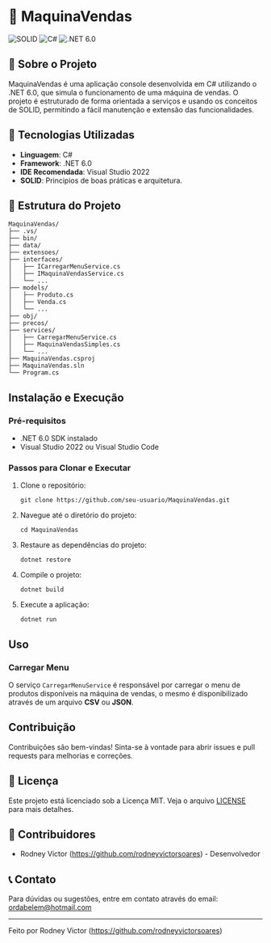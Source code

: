 # 🏪 MaquinaVendas

![SOLID](https://img.shields.io/badge/SOLID-Principles-green)
![C#](https://img.shields.io/badge/C%23-8.0-blue)
![.NET 6.0](https://img.shields.io/badge/.NET-6.0-purple)

## 📖 Sobre o Projeto

MaquinaVendas é uma aplicação console desenvolvida em C# utilizando o .NET 6.0, que simula o funcionamento de uma máquina de vendas. O projeto é estruturado de forma orientada a serviços e usando os conceitos de SOLID, permitindo a fácil manutenção e extensão das funcionalidades.

## 🚀 Tecnologias Utilizadas

- **Linguagem**: C#
- **Framework**: .NET 6.0
- **IDE Recomendada**: Visual Studio 2022
- **SOLID**: Principios de boas práticas e arquitetura.

## 📂 Estrutura do Projeto

```plaintext
MaquinaVendas/
├── .vs/
├── bin/
├── data/
├── extensoes/
├── interfaces/
│   ├── ICarregarMenuService.cs
│   ├── IMaquinaVendasService.cs
│   └── ...
├── models/
│   ├── Produto.cs
│   ├── Venda.cs
│   └── ...
├── obj/
├── precos/
├── services/
│   ├── CarregarMenuService.cs
│   ├── MaquinaVendasSimples.cs
│   └── ...
├── MaquinaVendas.csproj
├── MaquinaVendas.sln
└── Program.cs
```

## Instalação e Execução

### Pré-requisitos
- .NET 6.0 SDK instalado
- Visual Studio 2022 ou Visual Studio Code

### Passos para Clonar e Executar
1. Clone o repositório:
    ```
    git clone https://github.com/seu-usuario/MaquinaVendas.git
    ```
2. Navegue até o diretório do projeto:
    ```
    cd MaquinaVendas
    ```
3. Restaure as dependências do projeto:
    ```
    dotnet restore
    ```
4. Compile o projeto:
    ```
    dotnet build
    ```
5. Execute a aplicação:
    ```
    dotnet run
    ```

## Uso

### Carregar Menu
O serviço `CarregarMenuService` é responsável por carregar o menu de produtos disponíveis na máquina de vendas, o mesmo é disponibilizado através de um arquivo **CSV** ou **JSON**.

## Contribuição
Contribuições são bem-vindas! Sinta-se à vontade para abrir issues e pull requests para melhorias e correções.

## 📄 Licença

Este projeto está licenciado sob a Licença MIT. Veja o arquivo [LICENSE](LICENSE) para mais detalhes.

## 👥 Contribuidores

- Rodney Victor (https://github.com/rodneyvictorsoares) - Desenvolvedor

## 📞 Contato

Para dúvidas ou sugestões, entre em contato através do email: ordabelem@hotmail.com

---

Feito por Rodney Victor (https://github.com/rodneyvictorsoares)
